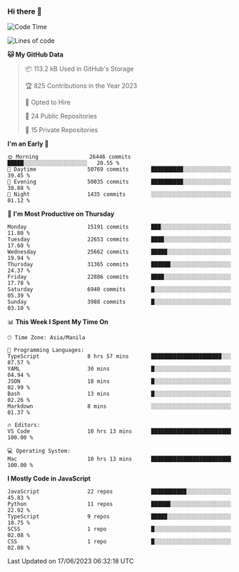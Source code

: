 ### Hi there 👋

<!--START_SECTION:waka-->
![Code Time](http://img.shields.io/badge/Code%20Time-322%20hrs%203%20mins-blue)

![Lines of code](https://img.shields.io/badge/From%20Hello%20World%20I%27ve%20Written-57.6%20million%20lines%20of%20code-blue)

**🐱 My GitHub Data** 

> 📦 113.2 kB Used in GitHub's Storage 
 > 
> 🏆 825 Contributions in the Year 2023
 > 
> 💼 Opted to Hire
 > 
> 📜 24 Public Repositories 
 > 
> 🔑 15 Private Repositories 
 > 
**I'm an Early 🐤** 

```text
🌞 Morning                26446 commits       █████░░░░░░░░░░░░░░░░░░░░   20.55 % 
🌆 Daytime                50769 commits       ██████████░░░░░░░░░░░░░░░   39.45 % 
🌃 Evening                50035 commits       ██████████░░░░░░░░░░░░░░░   38.88 % 
🌙 Night                  1435 commits        ░░░░░░░░░░░░░░░░░░░░░░░░░   01.12 % 
```
📅 **I'm Most Productive on Thursday** 

```text
Monday                   15191 commits       ███░░░░░░░░░░░░░░░░░░░░░░   11.80 % 
Tuesday                  22653 commits       ████░░░░░░░░░░░░░░░░░░░░░   17.60 % 
Wednesday                25662 commits       █████░░░░░░░░░░░░░░░░░░░░   19.94 % 
Thursday                 31365 commits       ██████░░░░░░░░░░░░░░░░░░░   24.37 % 
Friday                   22886 commits       ████░░░░░░░░░░░░░░░░░░░░░   17.78 % 
Saturday                 6940 commits        █░░░░░░░░░░░░░░░░░░░░░░░░   05.39 % 
Sunday                   3988 commits        █░░░░░░░░░░░░░░░░░░░░░░░░   03.10 % 
```


📊 **This Week I Spent My Time On** 

```text
🕑︎ Time Zone: Asia/Manila

💬 Programming Languages: 
TypeScript               8 hrs 57 mins       ██████████████████████░░░   87.57 % 
YAML                     30 mins             █░░░░░░░░░░░░░░░░░░░░░░░░   04.94 % 
JSON                     18 mins             █░░░░░░░░░░░░░░░░░░░░░░░░   02.99 % 
Bash                     13 mins             █░░░░░░░░░░░░░░░░░░░░░░░░   02.26 % 
Markdown                 8 mins              ░░░░░░░░░░░░░░░░░░░░░░░░░   01.37 % 

🔥 Editors: 
VS Code                  10 hrs 13 mins      █████████████████████████   100.00 % 

💻 Operating System: 
Mac                      10 hrs 13 mins      █████████████████████████   100.00 % 
```

**I Mostly Code in JavaScript** 

```text
JavaScript               22 repos            ███████████░░░░░░░░░░░░░░   45.83 % 
Python                   11 repos            ██████░░░░░░░░░░░░░░░░░░░   22.92 % 
TypeScript               9 repos             █████░░░░░░░░░░░░░░░░░░░░   18.75 % 
SCSS                     1 repo              █░░░░░░░░░░░░░░░░░░░░░░░░   02.08 % 
CSS                      1 repo              █░░░░░░░░░░░░░░░░░░░░░░░░   02.08 % 
```




 Last Updated on 17/06/2023 06:32:18 UTC
<!--END_SECTION:waka-->

